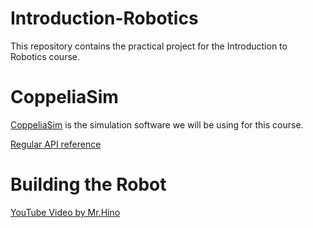 # Introduction-Robotics

This repository contains the practical project for the Introduction to Robotics course.

# CoppeliaSim

[CoppeliaSim](https://www.coppeliarobotics.com/) is the simulation software we will be using for this course.

[Regular API reference](https://manual.coppeliarobotics.com/en/apiFunctions.htm)

# Building the Robot

[YouTube Video by Mr.Hino](https://www.youtube.com/watch?v=FlnZsZSEvhU)

